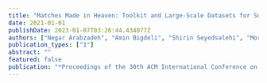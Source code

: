 ```yaml
---
title: "Matches Made in Heaven: Toolkit and Large-Scale Datasets for Supervised Query Reformulation"
date: 2021-01-01
publishDate: 2023-01-07T03:26:44.434077Z
authors: ["Negar Arabzadeh", "Amin Bigdeli", "Shirin Seyedsalehi", "Morteza Zihayat", "Ebrahim Bagheri"]
publication_types: ["1"]
abstract: ""
featured: false
publication: "*Proceedings of the 30th ACM International Conference on Information & Knowledge Management*"
---
```


